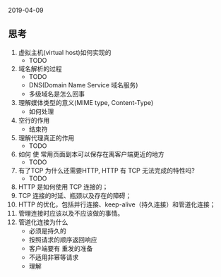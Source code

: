 2019-04-09

## 思考
1. 虚拟主机(virtual host)如何实现的
    - TODO
2. 域名解析的过程
    - TODO
    - DNS(Domain Name Service 域名服务)
    - 多级域名是怎么回事
3. 理解媒体类型的意义(MIME type, Content-Type)
    - 如何处理
4. 空行的作用
    - 结束符
5. 理解代理真正的作用
    - TODO
6. 如何 使 常用页面副本可以保存在离客户端更近的地方
    - TODO
7. 有了TCP 为什么还需要HTTP, HTTP 有 TCP 无法完成的特性吗?
    - TODO
1. HTTP 是如何使用 TCP 连接的；
1. TCP 连接的时延、瓶颈以及存在的障碍；
1. HTTP 的优化，包括并行连接、keep-alive（持久连接）和管道化连接；
1. 管理连接时应该以及不应该做的事情。
1. 管道化连接为什么
    - 必须是持久的
    - 按照请求的顺序返回响应
    - 客户端要有 重发的准备
    - 不适用非幂等请求
    - 理解